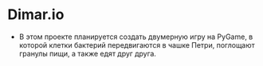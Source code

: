 # Dimar.io
* В этом проекте планируется создать двумерную игру на PyGame, в которой клетки бактерий передвигаются в чашке Петри, поглощают гранулы пищи, а также едят друг друга.
